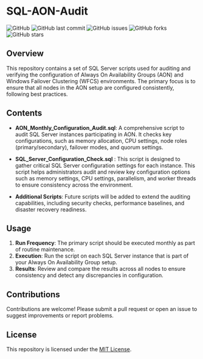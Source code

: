 # SQL-AON-Audit


![GitHub](https://img.shields.io/github/license/yourusername/SQL-AON-Audit)
![GitHub last commit](https://img.shields.io/github/last-commit/yourusername/SQL-AON-Audit)
![GitHub issues](https://img.shields.io/github/issues/yourusername/SQL-AON-Audit)
![GitHub forks](https://img.shields.io/github/forks/yourusername/SQL-AON-Audit?style=social)
![GitHub stars](https://img.shields.io/github/stars/yourusername/SQL-AON-Audit?style=social)

## Overview

This repository contains a set of SQL Server scripts used for auditing and verifying the configuration of Always On Availability Groups (AON) and Windows Failover Clustering (WFCS) environments. The primary focus is to ensure that all nodes in the AON setup are configured consistently, following best practices.

## Contents

- **AON_Monthly_Configuration_Audit.sql**: A comprehensive script to audit SQL Server instances participating in AON. It checks key configurations, such as memory allocation, CPU settings, node roles (primary/secondary), failover modes, and quorum settings.

  
-  **SQL_Server_Configuration_Check.sql** : This script is designed to gather critical SQL Server configuration settings for each instance. This script helps administrators audit and review key configuration options such as memory settings, CPU settings, parallelism, and worker threads to ensure consistency across the environment.


- **Additional Scripts**: Future scripts will be added to extend the auditing capabilities, including security checks, performance baselines, and disaster recovery readiness.

## Usage

1. **Run Frequency**: The primary script should be executed monthly as part of routine maintenance.
2. **Execution**: Run the script on each SQL Server instance that is part of your Always On Availability Group setup.
3. **Results**: Review and compare the results across all nodes to ensure consistency and detect any discrepancies in configuration.

## Contributions

Contributions are welcome! Please submit a pull request or open an issue to suggest improvements or report problems.

## License

This repository is licensed under the [MIT License](LICENSE).

